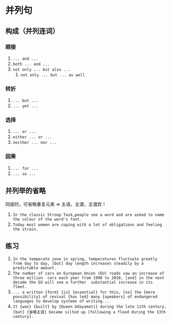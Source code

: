 # 并列句

## 构成（并列连词）
### 顺接
1. `... and ...`
2. `both ... and ...`
3. `not only ... but also ...`
	1. `not only ... but ... as well`
### 转折
1. `... but ...`
2. `... yet ...`
### 选择
1. `... or ...`
2. `either ... or ...`
3. `neither ... nor ...`
### 因果
1. `... for ...`
2. `... so ...`

## 并列举的省略
同级时，可省略重复元素 => 主语，主谓，主谓宾！
1. `In the classic Stroop Task,people see a word and are asked to name the colour of the word's font.`
2. `Today most women are coping with a lot of obligations and feeling the strain.`

## 练习
1. `In the temperate zone in spring, temperatures fluctuate greatly from day to day, [but] day length increases steadily by a predictable amount.`
2. `The number of cars on European Union (EU) roads saw an increase of three million  cars each year from 1990 to 2010, [and] in the next decade the EU will see a further  substantial increase in its fleet.`
3. `... a written {form} {is} {essential} for this, [so] the {mere possibility} of revival {has led} many {speakers} of endangered languages to develop systems of writing...`
4. `It {was} {built} by {Queen Udayamati} during the late 11th century, [but] {省略主语} became silted up [following a flood during the 13th century].`